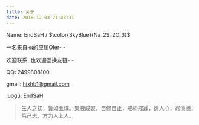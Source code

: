 ```yaml
---
title: 关于
date: 2018-12-03 21:43:31
---
```


Name: EndSaH / $\color{SkyBlue}{Na_2S_2O_3}$

一名来自`HN`的应届OIer- -

欢迎联系, 也欢迎互换友链- -

QQ: 2499808100

gmail: hjxhb1@gmail.com

luogu: [EndSaH](https://www.luogu.org/space/show?uid=91252)

> 生人之初，皆如玉璞。集腋成裘，自修自正，戒骄戒躁，透人心，忍愤懑，笃己志，方为人上人。
